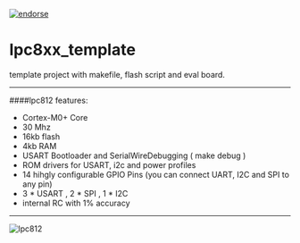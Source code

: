[![endorse](http://api.coderwall.com/sebseb7/endorsecount.png)](http://coderwall.com/sebseb7)


lpc8xx_template
===============

template project with makefile, flash script and eval board.


- - - 

####lpc812 features:

* Cortex-M0+ Core
* 30 Mhz
* 16kb flash
* 4kb RAM
* USART Bootloader and SerialWireDebugging ( make debug )
* ROM drivers for USART, i2c and power profiles
* 14 hihgly configurable GPIO Pins (you can connect UART, I2C and SPI to any pin)
* 3 * USART , 2 * SPI , 1 * I2C
* internal RC with 1% accuracy

- - -


![lpc812](https://raw.github.com/sebseb7/lpc8xx/master/eagle/lpc812.png)

